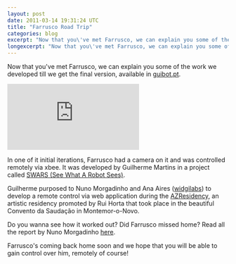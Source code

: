 ```yaml
---
layout: post
date: 2011-03-14 19:31:24 UTC
title: "Farrusco Road Trip"
categories: blog
excerpt: "Now that you\'ve met Farrusco, we can explain you some of the work we developed till we get the final version, available in guibot.pt."
longexcerpt: "Now that you\'ve met Farrusco, we can explain you some of the work we developed till we get the final version, available in guibot.pt. In one of it initial iterations, Farrusco had a camera on it and was controlled remotely via xbee. It was developed by Guilherme Martins in a project called SWARS (See What A Robot Sees)."
---
```


Now that you've met Farrusco, we can explain you some of the work we developed till we get the final version, available in <a href="http://www.guibot.pt/">guibot.pt</a>.

<div class="video-container"><iframe src="http://player.vimeo.com/video/20996176?portrait=0" frameborder="0" allowfullscreen></iframe></div><p>

In one of it initial iterations, Farrusco had a camera on it and was controlled remotely via xbee. It was developed by Guilherme Martins in a project called <a href="http://lab.guilhermemartins.net/2010/04/11/swars/">SWARS (See What A Robot Sees)</a>.

Guilherme purposed to Nuno Morgadinho and Ana Aires (<a href="http://www.widgilabs.com/">widgilabs</a>) to develop a remote control via web application during the <a href="http://altlab.org/category/az_residency/">AZResidency</a>, an artistic residency promoted by Rui Horta that took place in the beautiful Convento da Saudação in Montemor-o-Novo.

Do you wanna see how it worked out? Did Farrusco missed home? Read all the report by Nuno Morgadinho <a href="http://www.morgadinho.org/2011/03/14/driving-farrusco/">here</a>.

Farrusco's coming back home soon and we hope that you will be able to gain control over him, remotely of course!